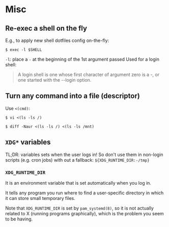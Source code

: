 # Misc

## Re-exec a shell on the fly
E.g., to apply new shell dotfiles config on-the-fly:
```
$ exec -l $SHELL
```
`-l`: place a `-` at the beginning of the 1st argument passed
Used for a login shell:
>
> A login shell is one whose first character of argument zero is a -,
> or one started with the --login option.
>

## Turn any command into a file (descriptor)

Use `<(cmd)`:

```
$ vi <(ls -ls /)

$ diff -Naur <(ls -ls /) <(ls -ls /mnt)
```

## `XDG*` variables
TL;DR: variables sets when the user logs in! So don't use them in non-login scripts
(e.g. cron jobs) with out a fallback: `${XDG_RUNTIME_DIR:-/tmp}`

### `XDG_RUNTIME_DIR`
It is an environment variable that is set automatically when you log in.

It tells any program you run where to find a user-specific directory in which it
can store small temporary files.

Note that `XDG_RUNTIME_DIR` is set by `pam_systemd(8)`, so it is not actually
related to X (running programs graphically), which is the problem you seem to
be having.
